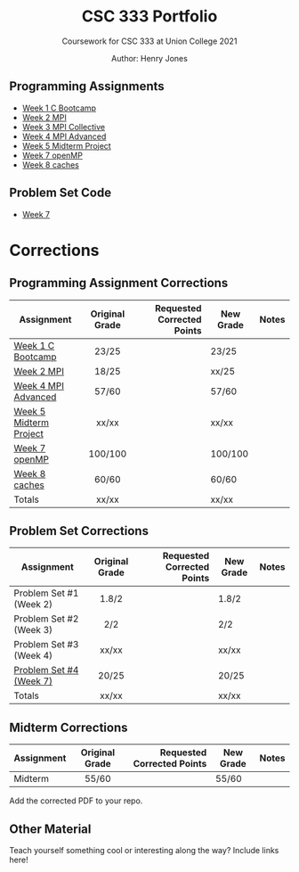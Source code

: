 # <center>CSC 333 Portfolio</center>
<center>Coursework for CSC 333 at Union College 2021

Author: Henry Jones</center>

## Programming Assignments

* [Week 1 C Bootcamp](week-1-c-bootcamp/)
* [Week 2 MPI](week-2-mpi/)
* [Week 3 MPI Collective](week-3-mpi-collective/)
* [Week 4 MPI Advanced](week-4-mpi-advanced/)
* [Week 5 Midterm Project](week-5-midterm-project/)
* [Week 7 openMP](week-7-openmp/)
* [Week 8 caches](week-8-caches/)

## Problem Set Code

* [Week 7](problem-sets/week7)

# Corrections

## Programming Assignment Corrections

| Assignment                                                |  Original Grade   | Requested Corrected Points  | New Grade   | Notes                       |
|-----------------------------------------------------------|:-----------------:|----------------------------:|-------------|-----------------------------|
| [Week 1 C Bootcamp](week-1-c-bootcamp/)                   | 23/25             |                             | 23/25       |                             |
| [Week 2 MPI](week-2-mpi/)                                 | 18/25             |                             | xx/25       |                             |
| [Week 4 MPI Advanced](week-4-mpi-advanced/)               | 57/60             |                             | 57/60       |                             |
| [Week 5 Midterm Project](week-5-midterm-project/)         | xx/xx             |                             | xx/xx       |                             |
| [Week 7 openMP](week-7-openmp/)                           | 100/100           |                             | 100/100     |                             |
| [Week 8 caches](week-8-caches/)                           | 60/60             |                             | 60/60       |                             |
| Totals                                                    | xx/xx             |                             | xx/xx       |                             |

## Problem Set Corrections

| Assignment                                                |  Original Grade   | Requested Corrected Points  | New Grade   | Notes                       |
|-----------------------------------------------------------|:-----------------:|----------------------------:|-------------|-----------------------------|
| Problem Set #1 (Week 2)                                   | 1.8/2             |                             | 1.8/2       |                             |
| Problem Set #2 (Week 3)                                   | 2/2               |                             | 2/2         |                             |
| Problem Set #3 (Week 4)                                   | xx/xx             |                             | xx/xx       |                             |
| [Problem Set #4 (Week 7)](problem-sets/week7)             | 20/25             |                             | 20/25       |                             |
| Totals                                                    | xx/xx             |                             | xx/xx       |                             |

## Midterm Corrections

| Assignment                                                |  Original Grade   | Requested Corrected Points  | New Grade   | Notes                       |
|-----------------------------------------------------------|:-----------------:|----------------------------:|-------------|-----------------------------|
| Midterm                                                   | 55/60             |                             | 55/60       |                             |

Add the corrected PDF to your repo.

## Other Material

Teach yourself something cool or interesting along the way? Include links here!
